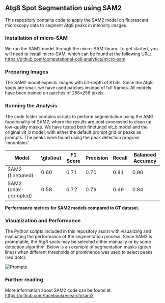 ## Atg8 Spot Segmentation using SAM2
This repository contains code to apply the SAM2 model on fluorescent microscopy data to segment Atg8 peaks in intensity images.

### Installation of micro-SAM
We run the SAM2 model through the micro-SAM library. To get started, you will need to install micro-SAM, which can be found at the following URL: https://github.com/computational-cell-analytics/micro-sam

### Preparing Images
The SAM2 model expects images with bit-depth of 8 bits. Since the Atg8 spots are small, we have used patches instead of full frames. All models have been trained on patches of 256*256 pixels.

### Running the Analysis
The code folder contains scripts to perform segmentation using the AMG functionality of SAM2, where the results are post-processed to clean up low-quality masks. We have tested both finetuned vit_b model and the original vit_b model, with either the default prompt grid or peaks as prompts. The peaks were found using the peak detection program 'mountains'.

| Model                    | \gls{iou} | F1 Score | Precision | Recall | Balanced Accuracy |
|--------------------------|-----------|----------|-----------|--------|-------------------|
| SAM2 (finetuned)   | 0.60      | 0.71     | 0.70      | 0.81   | 0.90              |
| SAM2 (peak-prompted) | 0.58      | 0.72     | 0.79      | 0.69   | 0.84              |

**Performance metrics for SAM2 models compared to GT dataset.**


### Visualization and Performance
The Python scripts included in this repository assist with visualizing and evaluating the performance of the segmentation process. Since SAM2 is promptable, the Atg8 spots may be selected either manually or by some detection algorithm. Below is an example of segmentation masks (green lines) when different thresholds of prominence was used to select peaks (red dots).

![Prompts](../plots/sam_prompts.png)


### Further reading
More information about SAM2 code can be found at: https://github.com/facebookresearch/sam2